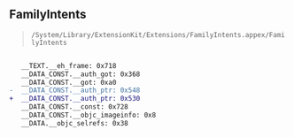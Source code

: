 ## FamilyIntents

> `/System/Library/ExtensionKit/Extensions/FamilyIntents.appex/FamilyIntents`

```diff

   __TEXT.__eh_frame: 0x718
   __DATA_CONST.__auth_got: 0x368
   __DATA_CONST.__got: 0xa0
-  __DATA_CONST.__auth_ptr: 0x548
+  __DATA_CONST.__auth_ptr: 0x530
   __DATA_CONST.__const: 0x728
   __DATA_CONST.__objc_imageinfo: 0x8
   __DATA.__objc_selrefs: 0x38

```
